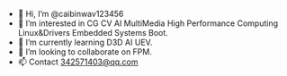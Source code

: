 - 👋 Hi, I’m @caibinwav123456
- 👀 I’m interested in CG CV AI MultiMedia High Performance Computing Linux&Drivers Embedded Systems Boot.
- 🌱 I’m currently learning D3D AI UEV.
- 💞️ I’m looking to collaborate on FPM.
- 📫 Contact 342571403@qq.com

<!---
caibinwav123456/caibinwav123456 is a ✨ special ✨ repository because its `README.md` (this file) appears on your GitHub profile.
You can click the Preview link to take a look at your changes.
--->
